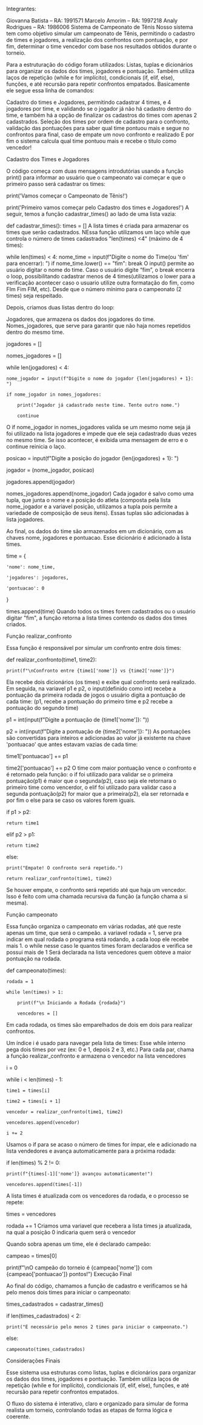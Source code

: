 Integrantes:

Giovanna Batista – RA: 1991571
Marcelo Amorim – RA: 1997218
Analy Rodrigues – RA: 1986006
Sistema de Campeonato de Tênis
Nosso sistema tem como objetivo simular um campeonato de Tênis, permitindo o cadastro de times e jogadores, a realização dos confrontos com pontuação, e por fim, determinar o time vencedor com base nos resultados obtidos durante o torneio.

Para a estruturação do código foram utilizados: Listas, tuplas e dicionários para organizar os dados dos times, jogadores e pontuação. Também utiliza laços de repetição (while e for implícito), condicionais (if, elif, else), funções, e até recursão para repetir confrontos empatados. Basicamente ele segue essa linha de comandos:

Cadastro do times e Jogadores, permitindo cadastrar 4 times, e 4 jogadores por time, e validando se o jogador já não há cadastro dentro do time, e também há a opção de finalizar os cadastros do times com apenas 2 cadastrados. Seleção dos times por ordem de cadastro para o confronto, validação das pontuações para saber qual time pontuou mais e segue no confrontos para final, caso de empate um novo confronto e realizado E por fim o sistema calcula qual time pontuou mais e recebe o titulo como vencedor!

Cadastro dos Times e Jogadores

O código começa com duas mensagens introdutórias usando a função print() para informar ao usuário que o campeonato vai começar e que o primeiro passo será cadastrar os times:

print('Vamos começar o Campeonato de Tênis!')

print('Primeiro vamos começar pelo Cadastro dos times e Jogadores!')
A seguir, temos a função cadastrar_times() ao lado de uma lista vazia:

def cadastrar_times():
    times = []
A lista times é criada para armazenar os times que serão cadastrados. NEssa função utilizamos um laço while que controla o número de times cadastrados "len(times) <4" (máximo de 4 times):

while len(times) < 4:
    nome_time = input(f"Digite o nome do Time(ou 'fim' para encerrar): ")
    if nome_time.lower() == "fim":
        break
O input() permite ao usuário digitar o nome do time. Caso o usuário digite “fim”, o break encerra o loop, possibilitando cadastrar menos de 4 times(utilizamos o lower para a verificação acontecer caso o usuario utilize outra formatação do fim, como FIm Fim FIM, etc). Desde que o número mínimo para o campeonato (2 times) seja respeitado.

Depois, criamos duas listas dentro do loop:

Jogadores, que armazena os dados dos jogadores do time. Nomes_jogadores, que serve para garantir que não haja nomes repetidos dentro do mesmo time.

jogadores = []

nomes_jogadores = []

while len(jogadores) < 4:

    nome_jogador = input(f"Digite o nome do jogador {len(jogadores) + 1}: ")
    
    if nome_jogador in nomes_jogadores:
    
        print("Jogador já cadastrado neste time. Tente outro nome.")
        
        continue
O if nome_jogador in nomes_jogadores valida se um mesmo nome seja já foi utilizado na lista jogadores e impede que ele seja cadastrado duas vezes no mesmo time. Se isso acontecer, é exibida uma mensagem de erro e o continue reinicia o laço.

posicao = input(f"Digite a posição do jogador {len(jogadores) + 1}: ")

jogador = (nome_jogador, posicao)

jogadores.append(jogador)

nomes_jogadores.append(nome_jogador)
Cada jogador é salvo como uma tupla, que junta o nome e a posição do atleta (composta pela lista nome_jogador e a variavel posição, utilizamos a tupla pois permite a variedade de composição de seus itens). Essas tuplas são adicionadas à lista jogadores.

Ao final, os dados do time são armazenados em um dicionário, com as chaves nome, jogadores e pontuacao. Esse dicionário é adicionado à lista times.

time = {

    'nome': nome_time,
    
    'jogadores': jogadores,
    
    'pontuacao': 0
    
}

times.append(time)
Quando todos os times forem cadastrados ou o usuário digitar "fim", a função retorna a lista times contendo os dados dos times criados.

Função realizar_confronto

Essa função é responsável por simular um confronto entre dois times:

def realizar_confronto(time1, time2):

    print(f"\nConfronto entre {time1['nome']} vs {time2['nome']}")
Ela recebe dois dicionários (os times) e exibe qual confronto será realizado. Em seguida, na variavel p1 e p2, o input(definido como int) recebe a pontuação da primeira rodada de jogos o usuário digita a pontuação de cada time: (p1, recebe a pontuação do primeiro time e p2 recebe a pontuação do segundo time)

p1 = int(input(f"Digite a pontuação de {time1['nome']}: "))

p2 = int(input(f"Digite a pontuação de {time2['nome']}: "))
As pontuações são convertidas para inteiros e adicionadas ao valor já existente na chave 'pontuacao' que antes estavam vazias de cada time:

time1['pontuacao'] += p1

time2['pontuacao'] += p2
O time com maior pontuação vence o confronto e é retornado pela função: o if foi utilizado para validar se o primeira pontuação(p1) é maior que o segunda(p2), caso seja ele retornara o primeiro time como vencerdor, o elif foi utilizado para validar caso a segunda pontuação(p2) for maior que a primeira(p2), ela ser retornada e por fim o else para se caso os valores forem iguais.

if p1 > p2:

    return time1
    
elif p2 > p1:

    return time2
    
else:

    print("Empate! O confronto será repetido.")
    
    return realizar_confronto(time1, time2)
Se houver empate, o confronto será repetido até que haja um vencedor. Isso é feito com uma chamada recursiva da função (a função chama a si mesma).

Função campeonato

Essa função organiza o campeonato em várias rodadas, até que reste apenas um time, que será o campeão. a variavel rodada = 1, serve pra indicar em qual rodada o programa está rodando, a cada loop ele recebe mais 1. o while nesse caso le quantos times foram declarados e verifica se possui mais de 1 Será declarada na lista vencedores quem obteve a maior pontuação na rodada.

def campeonato(times):

    rodada = 1
    
    while len(times) > 1:
    
        print(f"\n Iniciando a Rodada {rodada}")
        
        vencedores = []
Em cada rodada, os times são emparelhados de dois em dois para realizar confrontos.

Um índice i é usado para navegar pela lista de times: Esse while interno pega dois times por vez (ex: 0 e 1, depois 2 e 3, etc.) Para cada par, chama a função realizar_confronto e armazena o vencedor na lista vencedores

i = 0

while i < len(times) - 1:

    time1 = times[i]
    
    time2 = times[i + 1]
    
    vencedor = realizar_confronto(time1, time2)
    
    vencedores.append(vencedor)
    
    i += 2
Usamos o if para se acaso o número de times for ímpar, ele e adicionado na lista vendedores e avança automaticamente para a próxima rodada:

if len(times) % 2 != 0:

    print(f"{times[-1]['nome']} avançou automaticamente!")
    
    vencedores.append(times[-1])
A lista times é atualizada com os vencedores da rodada, e o processo se repete:

times = vencedores

rodada += 1
Criamos uma variavel que recebera a lista times ja atualizada, na qual a posição 0 indicaria quem será o vencedor

Quando sobra apenas um time, ele é declarado campeão:

campeao = times[0]

print(f"\nO campeão do torneio é {campeao['nome']} com {campeao['pontuacao']} pontos!")
Execução Final

Ao final do código, chamamos a função de cadastro e verificamos se há pelo menos dois times para iniciar o campeonato:

times_cadastrados = cadastrar_times()

if len(times_cadastrados) < 2:

    print("É necessário pelo menos 2 times para iniciar o campeonato.")
    
else:

    campeonato(times_cadastrados)
Considerações Finais

Esse sistema usa estruturas como listas, tuplas e dicionários para organizar os dados dos times, jogadores e pontuação. Também utiliza laços de repetição (while e for implícito), condicionais (if, elif, else), funções, e até recursão para repetir confrontos empatados.

O fluxo do sistema é interativo, claro e organizado para simular de forma realista um torneio, controlando todas as etapas de forma lógica e coerente.
